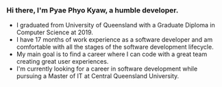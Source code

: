 ### Hi there, I'm Pyae Phyo Kyaw, a humble developer.
* I graduated from University of Queensland with a Graduate Diploma in Computer Science at 2019.
* I have 17 months of work experience as a software developer and am comfortable with all the stages of the software development lifecycle. 
* My main goal is to find a career where I can code with a great team creating great user experiences. 
* I'm currently looking for a career in software development while pursuing a Master of IT at Central Queensland University.

<!---
ppk-1996/ppk-1996 is a ✨ special ✨ repository because its `README.md` (this file) appears on your GitHub profile.
You can click the Preview link to take a look at your changes.
--->
